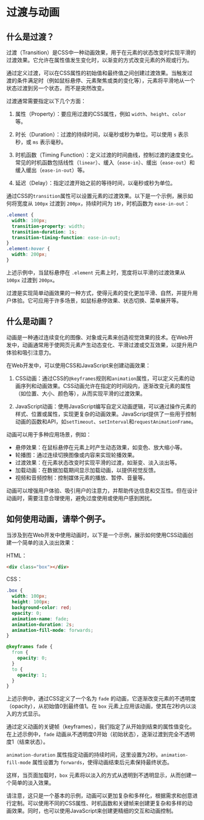 # 过渡与动画

## 什么是过渡？
过渡（Transition）是CSS中一种动画效果，用于在元素的状态改变时实现平滑的过渡效果。它允许在属性值发生变化时，以渐变的方式改变元素的外观或行为。

通过定义过渡，可以在CSS属性的初始值和最终值之间创建过渡效果。当触发过渡的条件满足时（例如鼠标悬停、元素聚焦或类的变化等），元素将平滑地从一个状态过渡到另一个状态，而不是突然改变。

过渡通常需要指定以下几个方面：

1. 属性（Property）：要应用过渡的CSS属性，例如 `width`、`height`、`color` 等。

2. 时长（Duration）：过渡的持续时间，以毫秒或秒为单位。可以使用 `s` 表示秒，或 `ms` 表示毫秒。

3. 时机函数（Timing Function）：定义过渡的时间曲线，控制过渡的速度变化。常见的时机函数包括线性（`linear`）、缓入（`ease-in`）、缓出（`ease-out`）和缓入缓出（`ease-in-out`）等。

4. 延迟（Delay）：指定过渡开始之前的等待时间，以毫秒或秒为单位。

通过CSS的`transition`属性可以设置元素的过渡效果。以下是一个示例，展示如何将宽度从 `100px` 过渡到 `200px`，持续时间为 `1秒`，时机函数为 `ease-in-out`：

```css
.element {
  width: 100px;
  transition-property: width;
  transition-duration: 1s;
  transition-timing-function: ease-in-out;
}
.element:hover {
  width: 200px;
}
```

上述示例中，当鼠标悬停在 `.element` 元素上时，宽度将以平滑的过渡效果从 `100px` 过渡到 `200px`。

过渡是实现简单动画效果的一种方式，使得元素的变化更加平滑、自然，并提升用户体验。它可应用于许多场景，如鼠标悬停效果、状态切换、菜单展开等。

## 什么是动画？
动画是一种通过连续变化的图像、对象或元素来创造视觉效果的技术。在Web开发中，动画通常用于使网页元素产生动态变化、平滑过渡或交互效果，以提升用户体验和吸引注意力。

在Web开发中，可以使用CSS和JavaScript来创建动画效果：

1. CSS动画：通过CSS的`@keyframes`规则和`animation`属性，可以定义元素的动画序列和动画效果。CSS动画允许在指定的时间段内，逐渐改变元素的属性（如位置、大小、颜色等），从而实现平滑的过渡效果。

2. JavaScript动画：使用JavaScript编写自定义动画逻辑，可以通过操作元素的样式、位置或属性，实现更复杂的动画效果。JavaScript提供了一些用于控制动画的函数和API，如`setTimeout`、`setInterval`和`requestAnimationFrame`。

动画可以用于多种应用场景，例如：

- 悬停效果：在鼠标悬停在元素上时产生动态效果，如变色、放大缩小等。
- 轮播图：通过连续切换图像或内容来实现轮播效果。
- 过渡效果：在元素状态改变时实现平滑的过渡，如渐变、淡入淡出等。
- 加载动画：在数据加载期间显示加载动画，以提供视觉反馈。
- 视频和音频控制：控制媒体元素的播放、暂停、音量等。

动画可以增强用户体验、吸引用户的注意力，并帮助传达信息和交互性。但在设计动画时，需要注意合理使用，避免过度使用或使用户感到困扰。

## 如何使用动画，请举个例子。
当涉及到在Web开发中使用动画时，以下是一个示例，展示如何使用CSS动画创建一个简单的淡入淡出效果：

HTML：
```html
<div class="box"></div>
```

CSS：
```css
.box {
  width: 100px;
  height: 100px;
  background-color: red;
  opacity: 0;
  animation-name: fade;
  animation-duration: 2s;
  animation-fill-mode: forwards;
}

@keyframes fade {
  from {
    opacity: 0;
  }
  to {
    opacity: 1;
  }
}
```

上述示例中，通过CSS定义了一个名为 `fade` 的动画，它逐渐改变元素的不透明度（opacity），从初始值0到最终值1。在 `box` 元素上应用该动画，使其在2秒内以淡入的方式显示。

通过定义动画的关键帧（keyframes），我们指定了从开始到结束的属性值变化。在上述示例中，`fade` 动画从不透明度0开始（初始状态），逐渐过渡到完全不透明度1（结束状态）。

`animation-duration` 属性指定动画的持续时间，这里设置为2秒。`animation-fill-mode` 属性设置为 `forwards`，使得动画结束后元素保持最终状态。

这样，当页面加载时，`box` 元素将以淡入的方式从透明到不透明显示，从而创建一个简单的淡入效果。

请注意，这只是一个基本的示例，动画可以更加复杂和多样化，根据需求和创意进行定制。可以使用不同的CSS属性、时机函数和关键帧来创建更复杂和多样的动画效果。同时，也可以使用JavaScript来创建更精细的交互和动画控制。